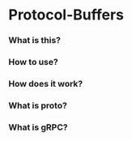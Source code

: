 # Protocol-Buffers

### What is this?
### How to use?
### How does it work?
### What is proto?
### What is gRPC?